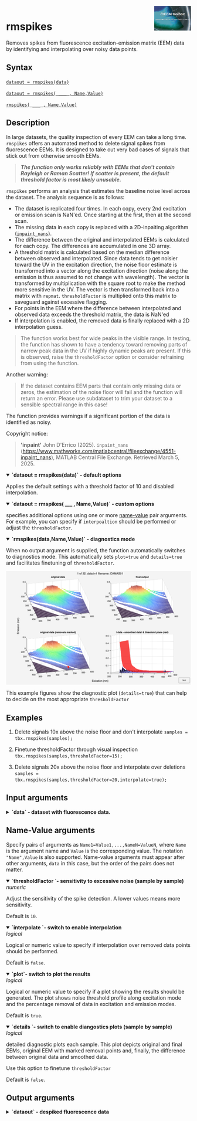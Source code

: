 <img src="top right corner logo.png" width="100" height="auto" align="right"/>

# rmspikes
Removes spikes from fluorescence excitation-emission matrix (EEM) data by identifying and interpolating over noisy data points.




## Syntax
[`dataout = rmspikes(data)`](#syntax1)

[`dataout = rmspikes( ___ , Name,Value)`](#syntax2)

[`rmspikes( ___ , Name,Value)`](#syntax3)



## Description

In large datasets, the quality inspection of every EEM can take a long time. `rmspikes` offers an automated method to delete signal spikes from fluorescence EEMs. It is designed to take out very bad cases of signals that stick out from otherwise smooth EEMs.

> ***The function only works reliably with EEMs that don't contain Rayleigh or Raman Scatter! If scatter is present, the default threshold factor is most likely unusable.***


`rmspikes` performs an analysis that estimates the baseline noise level across the dataset. The analysis sequence is as follows:

* The dataset is replicated four times. In each copy, every 2nd excitation or emission scan is NaN'ed. Once starting at the first, then at the second scan.
* The missing data in each copy is replaced with a 2D-inpaiting algorithm ([`inpaint_nans`](https://www.mathworks.com/matlabcentral/fileexchange/4551-inpaint_nans)).
* The difference between the original and interpolated EEMs is calculated for each copy. The differences are accumulated in one 3D array.
* A threshold matrix is calculated based on the median difference between observed and interpolated. Since data tends to get noisier toward the UV in the excitation direction, the noise floor estimate is transformed into a vector along the excitation direction (noise along the emission is thus assumed to not change with wavelength). The vector is transformed by multiplication with the square root to make the method more sensitive in the UV. The vector is then transformed back into a matrix with `repmat`. `thresholdFactor` is multiplied onto this matrix to saveguard against excessive flagging.
* For points in the EEM where the difference between interpolated and observed data exceeds the threshold matrix, the data is NaN'ed
* If interpolation is enabled, the removed data is finally replaced with a 2D interpolation guess.


> The function works best for wide peaks in the visible range. In testing, the function has shown to have a tendency toward removing parts of narrow peak data in the UV if highly dynamic peaks are present. If this is observed, raise the `thresholdFactor` option or consider refraining from using the function.

Another warning:
> If the dataset contains EEM parts that contain only missing data or zeros, the estimation of the noise floor will fail and the function will return an error. Please use subdataset to trim your dataset to a sensible spectral range in this case!

The function provides warnings if a significant portion of the data is identified as noisy.

Copyright notice:
>**'inpaint'** John D'Errico (2025). `inpaint_nans` (https://www.mathworks.com/matlabcentral/fileexchange/4551-inpaint_nans), MATLAB Central File Exchange. Retrieved March 5, 2025. 


<details open>
    <summary><b>`dataout = rmspikes(data)` - default options</b></summary>
<a name="syntax1"></a>

Applies the default settings with a threshold factor of 10 and disabled interpolation.

</details>

<details open>
    <summary><b>`dataout = rmspikes( ___ , Name,Value)` - custom options</b></summary>
<a name="syntax2"></a>

specifies additional options using one or more [name-value](#NameValue) pair arguments. For example, you can specify if `interpoaltion` should be performed or adjust the `thresholdFactor`.



</details>

</details>

<details open>
    <summary><b>`rmspikes(data,Name,Value)` - diagnostics mode</b></summary>
<a name="syntax3"></a>

When no output argument is supplied, the function automatically switches to diagnostics mode. This automatically sets `plot=true` and `details=true` and facilitates finetuning of `thresholdFactor`.

<img src="rmspikes_diagnostics.png" width="auto" height="auto" align="center"/>

This example figures show the diagnostic plot (`details=true`) that can help to decide on the most appropriate `thresholdFactor`

</details>




## Examples

1. Delete signals 10x above the noise floor and don't interpolate
`samples = tbx.rmspikes(samples);`

2. Finetune thresholdFactor through visual inspection
`tbx.rmspikes(samples,thresholdFactor=15);`

3. Delete signals 20x above the noise floor and interpolate over deletions
`samples = tbx.rmspikes(samples,thresholdFactor=20,interpolate=true);`

## Input arguments ##
<details>
    <summary><b>`data` - dataset with fluorescence data.</b></summary>
    <i>drEEMdataset</i>
        
A dataset of the class `drEEMdataset` that passes the validation function `tbx.validatedataset(data)`. 

</details>

## Name-Value arguments
Specify pairs of arguments as `Name1=Value1,...,NameN=ValueN`, where `Name` is the argument name and `Value` is the corresponding value. The notation `"Name",Value` is also supported. Name-value arguments must appear after other arguments, `data` in this case, but the order of the pairs does not matter. 
<a name="NameValue"></a>

<details open>
    <summary><b>`thresholdFactor `- sensitivity to excessive noise (sample by sample)</b></summary>
    <i>numeric</i>

Adjust the sensitivity of the spike detection. A lower values means more sensitivity. 

Default is `10`. 



</details>
 
<details open>
    <summary><b>`interpolate `- switch to enable interpolation</b></summary>
    <i>logical</i>

Logical or numeric value to specify if interpolation over removed data points should be performed. 

Default is `false`.

</details>
 



<details open>
    <summary><b>`plot`- switch to plot the results</b></summary>
    <i>logical</i>

Logical or numeric value to specify if a plot showing the results should be generated. The plot shows noise threshold profile along excitation mode and the percentage removal of data in excitation and emission modes.

Default is `true`.

</details>


<details open>
    <summary><b>`details `- switch to enable diangostics plots (sample by sample)</b></summary>
    <i>logical</i>

detailed diagnostic plots each sample. This plot depicts original and final EEMs, original EEM with marked removal points and, finally, the difference between original data and smoothed data.

Use this option to finetune `thresholdFactor`

Default is `false`.

</details>

## Output arguments
<details>
    <summary><b>`dataout` - despiked fluorescence data</b></summary>
    <i>drEEMdataset</i>
        
A dataset of the class `drEEMdataset` that passes the validation function `tbx.validatedataset(dataout)`.

</details>